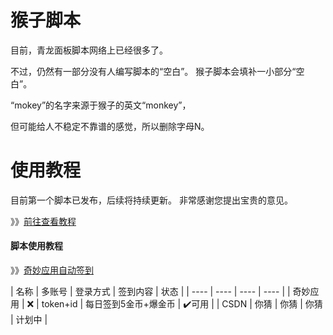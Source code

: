 # 猴子脚本
目前，青龙面板脚本网络上已经很多了。

不过，仍然有一部分没有人编写脚本的“空白”。
猴子脚本会填补一小部分“空白”。


“mokey”的名字来源于猴子的英文“monkey”，

但可能给人不稳定不靠谱的感觉，所以删除字母N。

# 使用教程
目前第一个脚本已发布，后续将持续更新。
非常感谢您提出宝贵的意见。

》》[前往查看教程](https://github.com/quan-ge/mokey-qinglong/blob/main/help/mokey.md)

#### 脚本使用教程
》》[奇妙应用自动签到](https://github.com/quan-ge/mokey-qinglong/blob/main/help/qmyy.md)

| 名称 | 多账号 | 登录方式 | 签到内容 | 状态 |
| ---- | ---- | ---- | ---- |
| 奇妙应用 | ❌ | token+id | 每日签到5金币+爆金币 | ✔️可用 |
| CSDN | 你猜 | 你猜 | 你猜 | 计划中 |
